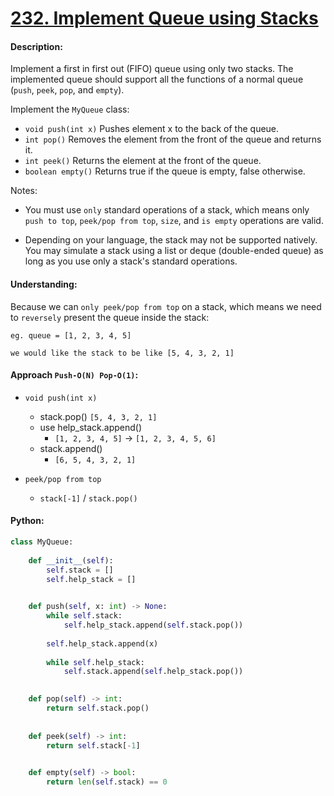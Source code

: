 # [232. Implement Queue using Stacks](https://leetcode.com/problems/implement-queue-using-stacks/)


#### Description:

Implement a first in first out (FIFO) queue using only two stacks. The implemented queue should support all the functions of a normal queue (`push`, `peek`, `pop`, and `empty`).

Implement the `MyQueue` class:

- `void push(int x)` Pushes element x to the back of the queue.
- `int pop()` Removes the element from the front of the queue and returns it.
- `int peek()` Returns the element at the front of the queue.
- `boolean empty()` Returns true if the queue is empty, false otherwise.

Notes:

- You must use `only` standard operations of a stack, which means only `push to top`, `peek/pop from top`, `size`, and `is empty` operations are valid.

- Depending on your language, the stack may not be supported natively. You may simulate a stack using a list or deque (double-ended queue) as long as you use only a stack's standard operations.


#### Understanding:

Because we can `only peek/pop from top` on a stack, which means we need to     `reversely` present the queue inside the stack:

   	eg. queue = [1, 2, 3, 4, 5]
  
    we would like the stack to be like [5, 4, 3, 2, 1]


#### Approach `Push-O(N) Pop-O(1)`:

- `void push(int x)`
	- stack.pop() `[5, 4, 3, 2, 1]`
	- use help_stack.append() 
		- `[1, 2, 3, 4, 5]` -> `[1, 2, 3, 4, 5, 6]`
	- stack.append()
		- `[6, 5, 4, 3, 2, 1]` 

- `peek/pop from top` 
	- `stack[-1]` / `stack.pop()`


#### Python:
```python
class MyQueue:
    
    def __init__(self):
        self.stack = []
        self.help_stack = []

        
    def push(self, x: int) -> None:
        while self.stack:
            self.help_stack.append(self.stack.pop())
        
        self.help_stack.append(x)
        
        while self.help_stack:
            self.stack.append(self.help_stack.pop())
        

    def pop(self) -> int:        
        return self.stack.pop()
    
        
    def peek(self) -> int:
        return self.stack[-1]
        

    def empty(self) -> bool:
        return len(self.stack) == 0
```